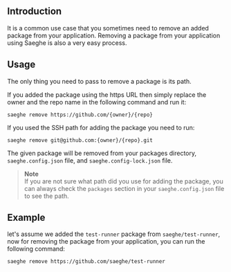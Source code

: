 ## Introduction

It is a common use case that you sometimes need to remove an added package from your application. 
Removing a package from your application using Saeghe is also a very easy process.

## Usage

The only thing you need to pass to remove a package is its path.

If you added the package using the https URL then simply replace the owner and the repo name in the following command and run it:

```shell
saeghe remove https://github.com/{owner}/{repo}
```

If you used the SSH path for adding the package you need to run:

```shell
saeghe remove git@github.com:{owner}/{repo}.git
```

The given package will be removed from your packages directory, `saeghe.config.json` file, and `saeghe.config-lock.json` file.

> **Note**  
> If you are not sure what path did you use for adding the package, 
> you can always check the `packages` section in your `saeghe.config.json` file to see the path.

## Example

let's assume we added the `test-runner` package from `saeghe/test-runner`, 
now for removing the package from your application, you can run the following command:

```shell
saeghe remove https://github.com/saeghe/test-runner
```
